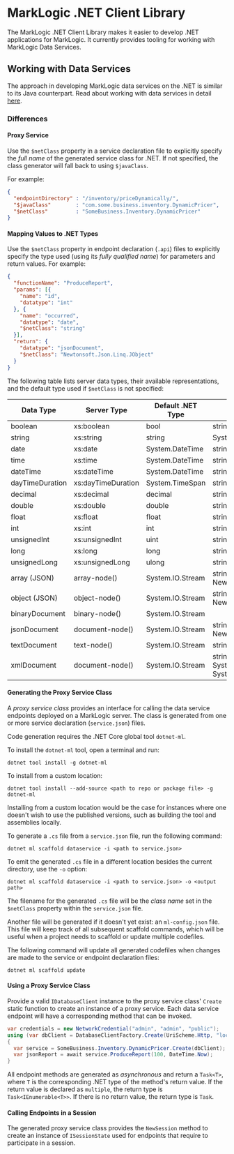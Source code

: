 # MarkLogic .NET Client Library

The MarkLogic .NET Client Library makes it easier to develop .NET applications for MarkLogic.  It currently provides tooling for working with MarkLogic Data Services.

## Working with Data Services

The approach in developing MarkLogic data services on the .NET is similar to its Java counterpart.  Read about working with data services in detail [here](https://github.com/marklogic/java-client-api/wiki/Data-Services).

### Differences

#### Proxy Service

Use the `$netClass` property in a service declaration file to explicitly specify the *full name* of the generated service class for .NET.  If not specified, the class generator will fall back to using `$javaClass`.

For example:

```json
{
  "endpointDirectory" : "/inventory/priceDynamically/",
  "$javaClass"        : "com.some.business.inventory.DynamicPricer",
  "$netClass"         : "SomeBusiness.Inventory.DynamicPricer"
}
```

#### Mapping Values to .NET Types

Use the `$netClass` property in endpoint declaration (`.api`) files to explicitly specify the type used (using its *fully qualified name*) for parameters and return values.  For example:

```json
{
  "functionName": "ProduceReport",
  "params": [{
    "name": "id",
    "datatype": "int"
  }, {
    "name": "occurred",
    "datatype": "date",
    "$netClass": "string"
  }],
  "return": {
    "datatype": "jsonDocument",
    "$netClass": "Newtonsoft.Json.Linq.JObject"
  }
}
```

The following table lists server data types, their available representations, and the default type used if `$netClass` is not specified:

| Data Type | Server Type | Default .NET Type | Other .NET Type(s) |
|-----------|-------------|-------------------|--------------------|
| boolean | xs:boolean | bool | string |
| string | xs:string | string | System.IO.Stream |
| date | xs:date | System.DateTime | string |
| time | xs:time | System.DateTime | string |
| dateTime | xs:dateTime | System.DateTime | string |
| dayTimeDuration | xs:dayTimeDuration | System.TimeSpan | string |
| decimal | xs:decimal | decimal | string |
| double | xs:double | double | string |
| float | xs:float | float | string |
| int | xs:int | int | string |
| unsignedInt | xs:unsignedInt | uint | string |
| long | xs:long | long | string |
| unsignedLong | xs:unsignedLong | ulong | string |
| array (JSON) | array-node() | System.IO.Stream | string, Newtonsoft.Json.Linq.JArray |
| object (JSON) | object-node() | System.IO.Stream | string, Newtonsoft.Json.Linq.JObject |
| binaryDocument | binary-node() | System.IO.Stream | |
| jsonDocument | document-node() | System.IO.Stream | string, Newtonsoft.Json.Linq.JObject |
| textDocument | text-node() | System.IO.Stream  | string |
| xmlDocument | document-node() | System.IO.Stream  | string, System.Xml.XmlDocument, System.Xml.Linq.XDocument |

#### Generating the Proxy Service Class

A *proxy service class* provides an interface for calling the data service endpoints deployed on a MarkLogic server.  The class is generated from one or more service declaration (`service.json`) files.

Code generation requires the .NET Core global tool `dotnet-ml`.

To install the `dotnet-ml` tool, open a terminal and run:

```
dotnet tool install -g dotnet-ml
```

To install from a custom location:

```
dotnet tool install --add-source <path to repo or package file> -g dotnet-ml
```

Installing from a custom location would be the case for instances where one doesn't wish to use the published versions, such as building the tool and assemblies locally.

To generate a `.cs` file from a `service.json` file, run the following command:

```
dotnet ml scaffold dataservice -i <path to service.json>
```

To emit the generated `.cs` file in a different location besides the current directory, use the `-o` option:

```
dotnet ml scaffold dataservice -i <path to service.json> -o <output path>
```

The filename for the generated `.cs` file will be the *class name* set in the `$netClass` property within the `service.json` file.

Another file will be generated if it doesn't yet exist: an `ml-config.json` file.  This file will keep track of all subsequent scaffold commands, which will be useful when a project needs to scaffold or update multiple codefiles.

The following command will update all generated codefiles when changes are made to the service or endpoint declaration files:

```
dotnet ml scaffold update
```

#### Using a Proxy Service Class

Provide a valid `IDatabaseClient` instance to the proxy service class' `Create` static function to create an instance of a proxy service.  Each data service endpoint will have a corresponding method that can be invoked.

```csharp
var credentials = new NetworkCredential("admin", "admin", "public");
using (var dbClient = DatabaseClientFactory.Create(UriScheme.Http, "localhost", 9000, credentials, AuthenticationType.Digest))
{
  var service = SomeBusiness.Inventory.DynamicPricer.Create(dbClient);
  var jsonReport = await service.ProduceReport(100, DateTime.Now);
}
```

All endpoint methods are generated as *asynchronous* and return a `Task<T>`, where `T` is the corresponding .NET type of the method's return value.  If the return value is declared as `multiple`, the return type is `Task<IEnumerable<T>>`.  If there is no return value, the return type is `Task`.

#### Calling Endpoints in a Session

The generated proxy service class provides the `NewSession` method to create an instance of `ISessionState` used for endpoints that require to participate in a session.